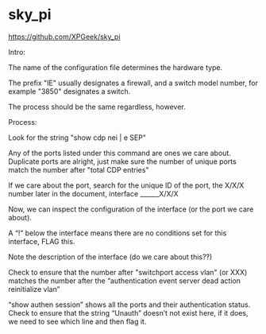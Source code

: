 # sky_pi

https://github.com/XPGeek/sky_pi

Intro:

The name of the configuration file determines the hardware type.

The prefix "IE" usually designates a firewall, and a switch model number, for example "3850" designates a switch.

The process should be the same regardless, however.




Process:

Look for the string "show cdp nei | e SEP"

Any of the ports listed under this command are ones we care about.
Duplicate ports are alright, just make sure the number of unique ports match the number after "total CDP entries"

If we care about the port, search for the unique ID of the port, the X/X/X number later in the document, interface ______X/X/X

Now, we can inspect the configuration of the interface (or the port we care about).

A “!” below the interface means there are no conditions set for this interface, FLAG this.

Note the description of the interface (do we care about this??)

Check to ensure that the number after "switchport access vlan" (or XXX) matches the number after the “authentication event server dead action reinitialize vlan”

“show authen session” shows all the ports and their authentication status. Check to ensure that the string “Unauth” doesn’t not exist here, if it does, we need to see which line and then flag it.
